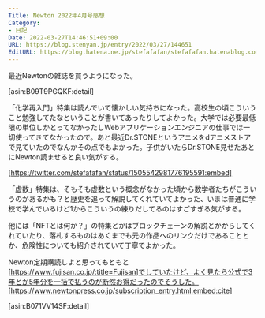 ```yaml
---
Title: Newton 2022年4月号感想
Category:
- 日記
Date: 2022-03-27T14:46:51+09:00
URL: https://blog.stenyan.jp/entry/2022/03/27/144651
EditURL: https://blog.hatena.ne.jp/stefafafan/stefafafan.hatenablog.com/atom/entry/13574176438077143014
---
```


最近Newtonの雑誌を買うようになった。

[asin:B09T9PGQKF:detail]

「化学再入門」特集は読んでいて懐かしい気持ちになった。高校生の頃こういうこと勉強してたなということが書いてあったりしてよかった。大学では必要最低限の単位しかとってなかったしWebアプリケーションエンジニアの仕事では一切使ってきてなかったので。あと最近Dr.STONEというアニメをdアニメストアで見ていたのでなんかその点でもよかった。子供がいたらDr.STONE見せたあとにNewton読ませると良い気がする。

[https://twitter.com/stefafafan/status/1505542981776195591:embed]

「虚数」特集は、そもそも虚数という概念がなかった頃から数学者たちがこういうのがあるかも？と歴史を追って解説してくれていてよかった、いまは普通に学校で学んでいるけど1からこういうの練りだしてるのはすごすぎる気がする。

他には「NFTとは何か？」の特集とかはブロックチェーンの解説とかからしてくれていたり、落札するものはあくまでも元の作品へのリンクだけであることとか、危険性についても紹介されていて丁寧でよかった。

Newton定期購読しよと思ってもともと[https://www.fujisan.co.jp/:title=Fujisan]でしていたけど、よく見たら公式で3年とか5年分を一括で払うのが断然お得だったのでそうした。
[https://www.newtonpress.co.jp/subscription_entry.html:embed:cite]

[asin:B071VV14SF:detail]
